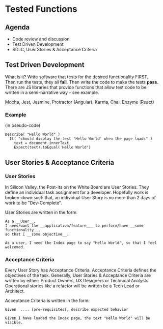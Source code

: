 # Tested Functions

## Agenda

* Code review and discussion
* Test Driven Development
* SDLC, User Stories & Acceptance Criteria

## Test Driven Development

What is it?  Write software that tests for the desired functionality FIRST.  Then run the tests, they all **fail**. Then write the code to make the tests **pass**.  There are JS libraries that provide functions that allow test code to be written in a semi-narrative way - see example.

  Mocha, Jest, Jasmine, Protractor (Angular), Karma, Chai, Enzyme (React)

### Example
   (in pseudo-code)
```
Describe( "Hello World" )
  It( "should display the text 'Hello World' when the page loads" )
    text = document.innerText
    Expect(text).toEqual('Hello World')
```

## User Stories & Acceptance Criteria

### User Stories
In Silicon Valley, the Post-Its on the White Board are User Stories.  They define an individual task assignment for a developer. Hopefully work is broken-down such that, an individual User Story is no more than 2 days of work to be "Dev-Complete".

User Stories are written in the form:
```
As a __User__, 
I need/want the __application/feature___ to perform/have __some functionality__, 
so that I __some objective__.

As a user, I need the Index page to say "Hello World", so that I feel welcomed.
```

### Acceptance Criteria
Every User Story has Acceptance Criteria. Acceptance Criteria defines the objectives of the task. Generally, User Stories & Acceptance Criteria are written by either: Product Owners, UX Designers or Technical Analysts. Operational stories like a refactor will be written be a Tech Lead or Architect.

Acceptance Criteria is written in the form:
```
Given  .... (pre-requisites), describe expected behavior

Given I have loaded the Index page, the text "Hello World" will be visible.
```








